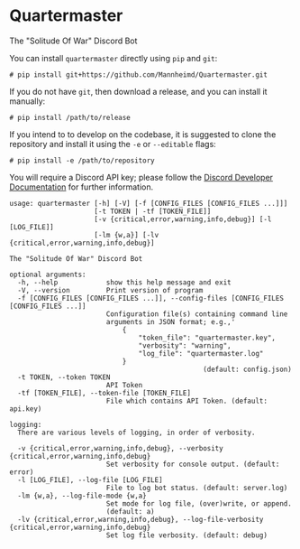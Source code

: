 # Quartermaster

The "Solitude Of War" Discord Bot

You can install `quartermaster` directly using `pip` and `git`:

    # pip install git+https://github.com/Mannheimd/Quartermaster.git

If you do not have `git`, then download a release, and you can install
it manually:

    # pip install /path/to/release

If you intend to to develop on the codebase, it is suggested to clone
the repository and install it using the `-e` or `--editable` flags:

    # pip install -e /path/to/repository

You will require a Discord API key; please follow the
[Discord Developer Documentation](https://discordapp.com/developers)
for further information.


```
usage: quartermaster [-h] [-V] [-f [CONFIG_FILES [CONFIG_FILES ...]]]
                     [-t TOKEN | -tf [TOKEN_FILE]]
                     [-v {critical,error,warning,info,debug}] [-l [LOG_FILE]]
                     [-lm {w,a}] [-lv {critical,error,warning,info,debug}]

The "Solitude Of War" Discord Bot

optional arguments:
  -h, --help            show this help message and exit
  -V, --version         Print version of program
  -f [CONFIG_FILES [CONFIG_FILES ...]], --config-files [CONFIG_FILES [CONFIG_FILES ...]]
                        Configuration file(s) containing command line
                        arguments in JSON format; e.g.,'
                            {
                                "token_file": "quartermaster.key",
                                "verbosity": "warning",
                                "log_file": "quartermaster.log"
                            }
                                                (default: config.json)
  -t TOKEN, --token TOKEN
                        API Token
  -tf [TOKEN_FILE], --token-file [TOKEN_FILE]
                        File which contains API Token. (default: api.key)

logging:
  There are various levels of logging, in order of verbosity.

  -v {critical,error,warning,info,debug}, --verbosity {critical,error,warning,info,debug}
                        Set verbosity for console output. (default: error)
  -l [LOG_FILE], --log-file [LOG_FILE]
                        File to log bot status. (default: server.log)
  -lm {w,a}, --log-file-mode {w,a}
                        Set mode for log file, (over)write, or append.
                        (default: a)
  -lv {critical,error,warning,info,debug}, --log-file-verbosity {critical,error,warning,info,debug}
                        Set log file verbosity. (default: debug)
```
